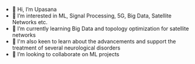 - 👋 Hi, I’m Upasana
- 👀 I’m interested in ML, Signal Processing, 5G, Big Data, Satellite Networks etc.
- 🌱 I’m currently learning Big Data and topology optimization for satellite networks
- 👀 I'm also keen to learn about the advancements and support the treatment of several neurological disorders
- 💞️ I’m looking to collaborate on ML projects

<!---
upasana-crypto/upasana-crypto is a ✨ special ✨ repository because its `README.md` (this file) appears on your GitHub profile.
You can click the Preview link to take a look at your changes.
--->

